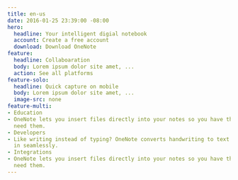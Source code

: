```yaml
---
title: en-us
date: 2016-01-25 23:39:00 -08:00
hero:
  headline: Your intelligent digial notebook
  account: Create a free account
  download: Download OneNote
feature:
  headline: Collaboaration
  body: Lorem ipsum dolor site amet, ...
  action: See all platforms
feature-solo:
  headline: Quick capture on mobile
  body: Lorem ipsum dolor site amet, ...
  image-src: none
feature-multi:
- Education
- OneNote lets you insert files directly into your notes so you have them when you
  need them.
- Developers
- Like writing instead of typing? OneNote converts handwriting to text. View that
  in seamlessly.
- Integrations
- OneNote lets you insert files directly into your notes so you have them when you
  need them.
---
```


<!-- Enter Code here you want on your page... -->
